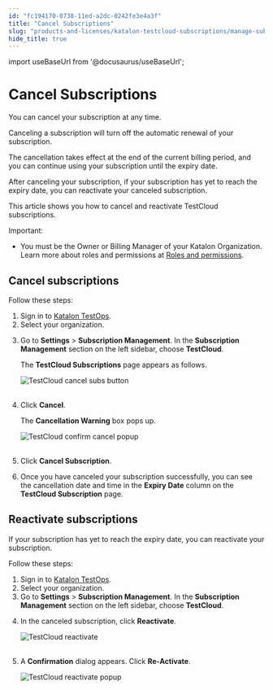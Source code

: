 ```yaml
---
id: "fc194170-0738-11ed-a2dc-0242fe3e4a3f"
title: "Cancel Subscriptions"
slug: "products-and-licenses/katalon-testcloud-subscriptions/manage-subscriptions/cancel-subscriptions"
hide_title: true
---
```

import useBaseUrl from '@docusaurus/useBaseUrl';


# <a id="id" class="anchor_top_offset"/><a id="ariaid-title1" class="anchor_top_offset"/>Cancel Subscriptions

<p xmlns="http://www.w3.org/1999/xhtml" className="p">You can cancel your subscription at any time.</p> 
<p xmlns="http://www.w3.org/1999/xhtml" className="p">Canceling a subscription will turn off the automatic renewal of   your subscription.</p> 
<p xmlns="http://www.w3.org/1999/xhtml" className="p">The cancellation takes effect at the end of the current billing   period, and you can continue using your subscription until the   expiry date.</p> 
<p xmlns="http://www.w3.org/1999/xhtml" className="p">After canceling your subscription, if your subscription has yet   to reach the expiry date, you can reactivate your canceled   subscription.</p> 
<p xmlns="http://www.w3.org/1999/xhtml" className="p">This article shows you how to cancel and reactivate TestCloud   subscriptions.</p> 
<div xmlns="http://www.w3.org/1999/xhtml" className="note important note_important"><span className="note__title">Important:</span> 
  <ul className="ul"><li className="li"><p className="p">You must be the Owner or Billing Manager of your
        Katalon Organization. Learn more about roles and permissions at <a className="xref" href="/docs/katalon-testops/get-started/roles-and-permissions">Roles
          and permissions</a>.</p></li></ul>
</div>
    

## <a id="id_1" class="anchor_top_offset"/>Cancel subscriptions

    
      
<p xmlns="http://www.w3.org/1999/xhtml" className="p">Follow these steps:</p> 
      
<ol xmlns="http://www.w3.org/1999/xhtml" className="ol">   <li className="li">Sign in to <a className="xref j-external-link" href="https://testops.katalon.io/" target="_blank">Katalon       TestOps</a>.</li>   <li className="li">Select your organization.</li>   <li className="li">     <p className="p">Go to <strong className="ph b">Settings</strong> &gt; <strong className="ph b">Subscription         Management</strong>. In the <strong className="ph b">Subscription         Management</strong> section on the left sidebar, choose       <strong className="ph b">TestCloud</strong>.</p>     <p className="p">The <strong className="ph b">TestCloud Subscriptions</strong> page appears as       follows.</p>     <p className="p">       <img className="image" src={useBaseUrl("https://github.com/katalon-studio/docs-images/raw/master/katalon-testcloud/cancel-tc-plan/TC-cancel-subscription.png")} alt="TestCloud cancel subs button" /><br /><br />     </p>   </li>   <li className="li">     <p className="p">Click <strong className="ph b">Cancel</strong>.</p>     <p className="p">The <strong className="ph b">Cancellation Warning</strong> box pops up.</p>     <p className="p">       <img className="image" src={useBaseUrl("https://github.com/katalon-studio/docs-images/raw/master/katalon-testcloud/cancel-tc-plan/TC-cancellation-warning.png")} alt="TestCloud confirm cancel popup" /><br /><br />     </p>   </li>   <li className="li">     <p className="p">Click <strong className="ph b">Cancel Subscription</strong>.</p>   </li>   <li className="li">     <p className="p">Once you have canceled your subscription successfully, you can       see the cancellation date and time in the <strong className="ph b">Expiry         Date</strong> column on the <strong className="ph b">TestCloud Subscription</strong>       page.</p>   </li> </ol> 
    
  
    

## <a id="id_2" class="anchor_top_offset"/>Reactivate subscriptions

    
      
<p xmlns="http://www.w3.org/1999/xhtml" className="p">If your subscription has yet to reach the expiry date, you can   reactivate your subscription.</p> 
      
<p xmlns="http://www.w3.org/1999/xhtml" className="p">Follow these steps:</p> 
      
<ol xmlns="http://www.w3.org/1999/xhtml" className="ol">   <li className="li">Sign in to <a className="xref j-external-link" href="https://testops.katalon.io/" target="_blank">Katalon       TestOps</a>.</li>   <li className="li">Select your organization.</li>   <li className="li">Go to <strong className="ph b">Settings</strong> &gt; <strong className="ph b">Subscription       Management</strong>. In the <strong className="ph b">Subscription       Management</strong> section on the left sidebar, choose     <strong className="ph b">TestCloud</strong>.</li>   <li className="li">     <p className="p">In the canceled subscription, click       <strong className="ph b">Reactivate</strong>.</p>     <p className="p">       <img className="image" src={useBaseUrl("https://github.com/katalon-studio/docs-images/raw/master/katalon-testcloud/cancel-tc-plan/TC-Reactivate.png")} alt="TestCloud reactivate" /><br /><br />     </p>   </li>   <li className="li">     <p className="p">A <strong className="ph b">Confirmation</strong> dialog appears. Click       <strong className="ph b">Re-Activate</strong>.</p>     <p className="p">       <img className="image" src={useBaseUrl("https://github.com/katalon-studio/docs-images/raw/master/katalon-testcloud/cancel-tc-plan/TC-Reactivate-confirmation.png")} alt="TestCloud reactivate popup" /><br /><br />     </p>   </li> </ol> 
    
  
